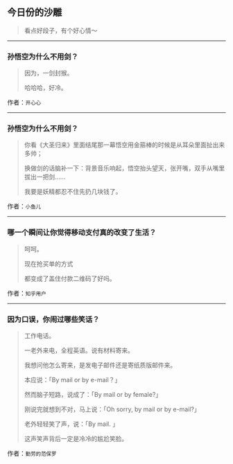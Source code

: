 ## 今日份的沙雕

> 看点好段子，有个好心情～


 
---

### 孙悟空为什么不用剑？

> 因为，一剑封猴。
> 
> 哈哈哈，好冷。


作者：`开心心`

---

### 孙悟空为什么不用剑？

> 你看《大圣归来》里面结尾那一幕悟空用金箍棒的时候是从耳朵里面扯出来多帅；
> 
> 换做剑的话脑补一下：背景音乐响起，悟空抬头望天，张开嘴，双手从嘴里拔出一把剑……
> 
> 我要是妖精都忍不住先扔几块钱了。


作者：`小鱼儿`

---

### 哪一个瞬间让你觉得移动支付真的改变了生活？

> 呵呵。
> 
> 现在抢买单的方式
> 
> 都变成了盖住付款二维码了好吗。


作者：`知乎用户`

---

### 因为口误，你闹过哪些笑话？

> 工作电话。
> 
> 一老外来电，全程英语。说有材料寄来。
> 
> 我想问他怎么寄来，是发电子邮件还是寄纸质版邮件来。
> 
> 本应说：「By mail or by e-mail？」
> 
> 然而脑子短路，说成了：「By mail or by female?」
> 
> 刚说完就想到不对，马上说：「Oh sorry, by mail or by e-mail?」
> 
> 老外轻轻笑了声，说：「By mail. 」
> 
> 这声笑声背后一定是冷冷的尴尬笑脸。


作者：`勤劳的范保罗`